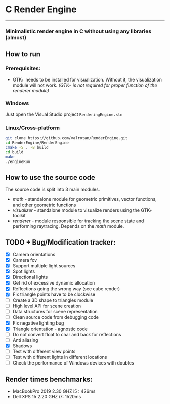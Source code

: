 # C Render Engine
---

### Minimalistic render engine in C without using any libraries (almost)

## How to run
### Prerequisites:
- GTK+ needs to be installed for visualization. Without it, the visualization module will not work.
*(GTK+ is not required for proper function of the renderer module)*
### Windows
Just open the Visual Studio project `RenderingEngine.sln`

### Linux/Cross-platform
```bash
git clone https://github.com/valrotan/RenderEngine.git
cd RenderEngine/RenderEngine
cmake -S . -B build
cd build
make
./engineRun
```

## How to use the source code
The source code is split into 3 main modules.
- *math* - standalone module for geometric primitives, vector functions, and other geometric functions
- *visualizer* - standalone module to visualize renders using the GTK+ toolkit
- *renderer* - module responsible for tracking the scene state and performing raytracing. Depends on the *math* module.


## TODO + Bug/Modification tracker:
- [x] Camera orientations
- [x] Camera fov
- [x] Support multiple light sources
- [x] Spot lights
- [x] Directional lights
- [x] Get rid of excessive dynamic allocation
- [x] Reflections going the wrong way (see cube render)
- [x] Fix triangle points have to be clockwise
- [ ] Create a 3D shape to triangles module
- [ ] High level API for scene creation
- [ ] Data structures for scene representation
- [ ] Clean source code from debugging code
- [x] Fix negative lighting bug
- [x] Triangle orientation - agnostic code
- [ ] Do not convert float to char and back for reflections
- [ ] Anti aliasing
- [x] Shadows
- [ ] Test with different view points
- [ ] Test with different lights in different locations
- [ ] Check the performance of Windows devices with doubles

## Render times benchmarks:
- MacBookPro 2019 2.30 GHZ i5 : 426ms
- Dell XPS 15 2.20 GHZ i7: 1520ms
